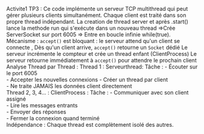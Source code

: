 Activite1 TP3 :
Ce code implémente un serveur TCP multithread qui peut gérer plusieurs clients simultanément. Chaque client est traité dans son propre thread indépendant.
La creation de thread server et après .start() lance la methode run qui s'exécute dans un nouveau thread   =>Crée ServerSocket sur port 6005  => Entre en boucle infinie while(true).
Mécanisme : `accept()` est bloquant : le serveur attend qu'un client se connecte , Dès qu'un client arrive, `accept()` retourne un `Socket` dédié 
 Le serveur incrémente le compteur et crée un thread enfant (ClientProcess) 
 Le serveur retourne immédiatement à `accept()` pour attendre le prochain client
Analyse Thread par Thread :
Thread 1 : Serveurthread:
Tâche :  - Écouter sur le port 6005  
         - Accepter les nouvelles connexions 
         - Créer un thread par client  
          - Ne traite JAMAIS les données client directement                          
Thread 2, 3, 4... : ClientProcess : 
Tâche : 
         - Communiquer avec son client assigné  
         - Lire les messages entrants  
         - Envoyer des réponses  
      - Fermer la connexion quand terminé  
Indépendance : Chaque thread est complètement isolé des autres.
